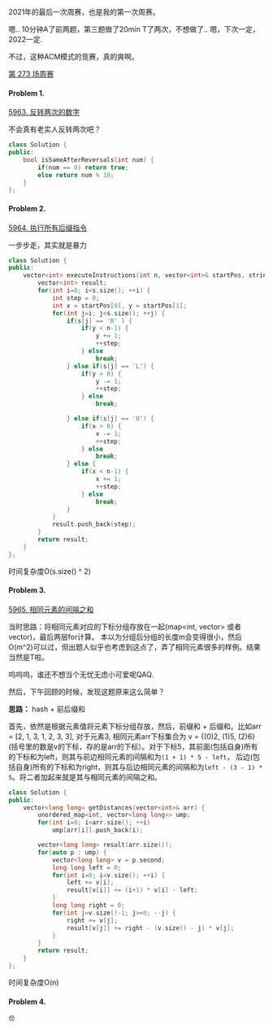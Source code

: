 2021年的最后一次周赛，也是我的第一次周赛。

嗯.. 10分钟A了前两题，第三题做了20min T了两次，不想做了.. 嗯，下次一定，2022一定.

不过，这种ACM模式的竞赛，真的爽啊。

[第 273 场周赛](https://leetcode-cn.com/contest/weekly-contest-273/)

#### Problem 1.

[5963. 反转两次的数字](https://leetcode-cn.com/problems/a-number-after-a-double-reversal/)

不会真有老实人反转两次吧？

```C++
class Solution {
public:
    bool isSameAfterReversals(int num) {
        if(num == 0) return true;
        else return num % 10;
    }
};
```
#### Problem 2.

[5964. 执行所有后缀指令](https://leetcode-cn.com/problems/execution-of-all-suffix-instructions-staying-in-a-grid/)

一步步走，其实就是暴力

```C++
class Solution {
public:
    vector<int> executeInstructions(int n, vector<int>& startPos, string s) {
        vector<int> result;
        for(int i=0; i<s.size(); ++i) {
            int step = 0;
            int x = startPos[0], y = startPos[1];
            for(int j=i; j<s.size(); ++j) {
                if(s[j] == 'R' ) {
                    if(y < n-1) {
                        y += 1;
                        ++step;           
                    } else 
                        break;
                } else if(s[j] == 'L') {
                    if(y > 0) {
                        y -= 1;
                        ++step;                      
                    } else
                        break;

                } else if(s[j] == 'U') {
                    if(x > 0) {
                        x -= 1;
                        ++step;
                    } else
                        break;
                } else {
                    if(x < n-1) {
                        x += 1;
                        ++step;
                    } else
                        break;
                }
            }
            result.push_back(step);
        }
        return result;
    }
};
```

时间复杂度O(s.size() ^ 2)

#### Problem 3.

[5965. 相同元素的间隔之和](https://leetcode-cn.com/problems/intervals-between-identical-elements/)

当时思路：将相同元素对应的下标分组存放在一起(map<int, vector> 或者 vector<vector>)，最后两层for计算。 本以为分组后分组的长度m会变得很小，然后O(m^2)可以过，但出题人似乎也考虑到这点了，弄了相同元素很多的样例。结果当然是T啦。

呜呜呜，谁还不想当个无忧无虑小可爱呢QAQ.

然后，下午回顾的时候，发现这题原来这么简单？

**思路：** hash + 前后缀和
    
首先，依然是根据元素值将元素下标分组存放，然后，前缀和 + 后缀和。比如arr = [2, 1, 3, 1, 2, 3, 3], 对于元素3, 相同元素arr下标集合为 v = {(0)2, (1)5, (2)6} (括号里的数是v的下标，存的是arr的下标）。对于下标5，其前面(包括自身)所有的下标和为left，则其与前边相同元素的间隔和为`(1 + 1) * 5 - left`， 后边(包括自身)所有的下标和为right，则其与后边相同元素的间隔和为`left - (3 - 1) * 5`。将二者加起来就是其与相同元素的间隔之和。
 
```C++
class Solution {
public:
    vector<long long> getDistances(vector<int>& arr) {
        unordered_map<int, vector<long long>> ump;
        for(int i=0; i<arr.size(); ++i) 
            ump[arr[i]].push_back(i);

        vector<long long> result(arr.size());
        for(auto p : ump) {
            vector<long long> v = p.second;
            long long left = 0;
            for(int i=0; i<v.size(); ++i) {
                left += v[i];
                result[v[i]] += (i+1) * v[i] - left;
            }
            long long right = 0;
            for(int j=v.size()-1; j>=0; --j) {
                right += v[j];
                result[v[j]] += right - (v.size() - j) * v[j];
            }
        }
        return result;
    }
};
```
时间复杂度O(n)  
    
#### Problem 4.
    
    😠
    
